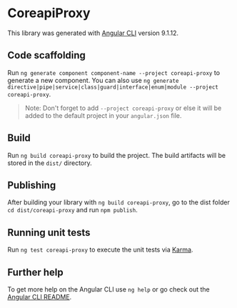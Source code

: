 # CoreapiProxy

This library was generated with [Angular CLI](https://github.com/angular/angular-cli) version 9.1.12.

## Code scaffolding

Run `ng generate component component-name --project coreapi-proxy` to generate a new component. You can also use `ng generate directive|pipe|service|class|guard|interface|enum|module --project coreapi-proxy`.
> Note: Don't forget to add `--project coreapi-proxy` or else it will be added to the default project in your `angular.json` file. 

## Build

Run `ng build coreapi-proxy` to build the project. The build artifacts will be stored in the `dist/` directory.

## Publishing

After building your library with `ng build coreapi-proxy`, go to the dist folder `cd dist/coreapi-proxy` and run `npm publish`.

## Running unit tests

Run `ng test coreapi-proxy` to execute the unit tests via [Karma](https://karma-runner.github.io).

## Further help

To get more help on the Angular CLI use `ng help` or go check out the [Angular CLI README](https://github.com/angular/angular-cli/blob/master/README.md).
